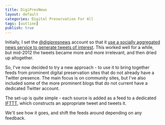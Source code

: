 ```yaml
---
title: DigiPresNews
layout: default
categories: Digital Preservation For All
tags: [outline]
publish: true
---
```


Initially, I set the [@digipresnews][1] account so that it [use a socially aggregated news service to generate tweets of interest][2]. This worked well for a while, but mid-2012 the tweets became more and more irrelevant, and then dried up altogether.

So, I've now decided to try a new approach - to use it to bring together feeds from prominent digital preservation sites that do not already have a Twitter presence. The main focus is on community sites, but I've also included some of the more prominent blogs that do not current have a dedicated Twitter account.

The set-up is quite simple - each source is added as a feed to a dedicated [IFTTT][3], which constructs an appropriate tweet and tweets it.

We'll see how it goes, and shift the feeds around depending on any feedback.

[1]: https://twitter.com/digipresnews
[2]: http://anjackson.net/2010/07/22/digital_preservation_news_aggregation
[3]: https://ifttt.com/
